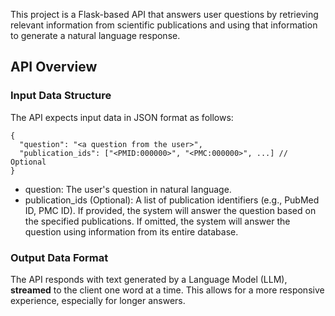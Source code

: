 This project is a Flask-based API that answers user questions by retrieving relevant information from scientific publications and using that information to generate a natural language response.

## API Overview
### Input Data Structure
The API expects input data in JSON format as follows:
```
{
  "question": "<a question from the user>",
  "publication_ids": ["<PMID:000000>", "<PMC:000000>", ...] // Optional
}
```
- question: The user's question in natural language.
- publication_ids (Optional): A list of publication identifiers (e.g., PubMed ID, PMC ID). If provided, the system will answer the question based on the specified publications. If omitted, the system will answer the question using information from its entire database.

### Output Data Format
The API responds with text generated by a Language Model (LLM), **streamed** to the client one word at a time. This allows for a more responsive experience, especially for longer answers.


